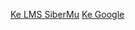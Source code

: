 <!-- Soal 03: Tautan -->

<a href="https://solusi.sibermu.ac.id">Ke LMS SiberMu</a>
<a href="https://google.com">Ke Google</a>
